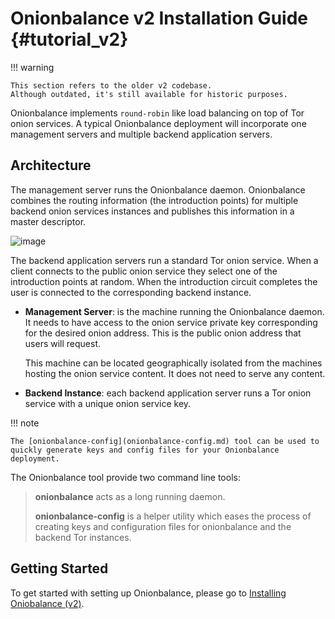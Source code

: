 # Onionbalance v2 Installation Guide {#tutorial_v2}

!!! warning

    This section refers to the older v2 codebase.
    Although outdated, it's still available for historic purposes.

Onionbalance implements `round-robin` like load balancing on
top of Tor onion services. A typical Onionbalance deployment will
incorporate one management servers and multiple backend application
servers.

## Architecture

The management server runs the Onionbalance daemon. Onionbalance
combines the routing information (the introduction points) for multiple
backend onion services instances and publishes this information in a
master descriptor.

![image](assets/architecture.png)

The backend application servers run a standard Tor onion service. When a
client connects to the public onion service they select one of the
introduction points at random. When the introduction circuit completes
the user is connected to the corresponding backend instance.

* **Management Server**: is the machine running the Onionbalance daemon. It
  needs to have access to the onion service private key corresponding for the
  desired onion address. This is the public onion address that users will
  request.

  This machine can be located geographically isolated from the machines hosting
  the onion service content. It does not need to serve any content.

* **Backend Instance**: each backend application server runs a Tor onion
  service with a unique onion service key.

!!! note

    The [onionbalance-config](onionbalance-config.md) tool can be used to
    quickly generate keys and config files for your Onionbalance deployment.

The Onionbalance tool provide two command line tools:

> **onionbalance** acts as a long running daemon.
>
> **onionbalance-config** is a helper utility which eases the process of
> creating keys and configuration files for onionbalance and the backend
> Tor instances.

## Getting Started

To get started with setting up Onionbalance, please go to
[Installing Oniobalance (v2)](installing_ob.md).
